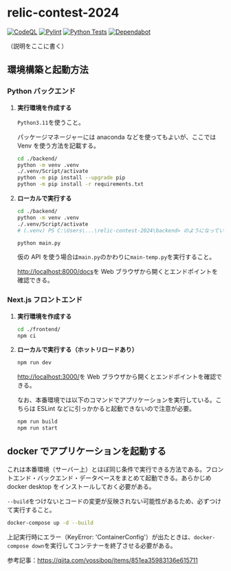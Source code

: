 # relic-contest-2024

[![CodeQL](https://github.com/hashin2425/relic-contest-2024/actions/workflows/codeql.yml/badge.svg?branch=main)](https://github.com/hashin2425/relic-contest-2024/actions/workflows/codeql.yml)
[![Pylint](https://github.com/hashin2425/relic-contest-2024/actions/workflows/pylint.yml/badge.svg?branch=main)](https://github.com/hashin2425/relic-contest-2024/actions/workflows/pylint.yml)
[![Python Tests](https://github.com/hashin2425/relic-contest-2024/actions/workflows/unittest.yml/badge.svg?branch=main)](https://github.com/hashin2425/relic-contest-2024/actions/workflows/unittest.yml)
[![Dependabot](https://github.com/hashin2425/relic-contest-2024/actions/workflows/dependabot/dependabot-updates/badge.svg?branch=main)](https://github.com/hashin2425/relic-contest-2024/actions/workflows/dependabot/dependabot-updates)

（説明をここに書く）

## 環境構築と起動方法

### Python バックエンド

1. **実行環境を作成する**

   `Python3.11`を使うこと。

   パッケージマネージャーには anaconda などを使ってもよいが、ここでは Venv を使う方法を記載する。

   ```sh
   cd ./backend/
   python -m venv .venv
   ./.venv/Script/activate
   python -m pip install --upgrade pip
   python -m pip install -r requirements.txt
   ```

2. **ローカルで実行する**

   ```sh
   cd ./backend/
   python -m venv .venv
   ./.venv/Script/activate
   # (.venv) PS C:\Users\...\relic-contest-2024\backend> のようになっていれば上記は実行不要

   python main.py
   ```

   仮の API を使う場合は`main.py`のかわりに`main-temp.py`を実行すること。

   <http://localhost:8000/docs>を Web ブラウザから開くとエンドポイントを確認できる。

### Next.js フロントエンド

1. **実行環境を作成する**

   ```sh
   cd ./frontend/
   npm ci
   ```

2. **ローカルで実行する（ホットリロードあり）**

   ```sh
   npm run dev
   ```

   <http://localhost:3000/>を Web ブラウザから開くとエンドポイントを確認できる。

   なお、本番環境では以下のコマンドでアプリケーションを実行している。こちらは ESLint などに引っかかると起動できないので注意が必要。

   ```sh
   npm run build
   npm run start
   ```

## docker でアプリケーションを起動する

これは本番環境（サーバー上）とほぼ同じ条件で実行できる方法である。フロントエンド・バックエンド・データベースをまとめて起動できる。あらかじめ docker desktop をインストールしておく必要がある。

`--build`をつけないとコードの変更が反映されない可能性があるため、必ずつけて実行すること。

```sh
docker-compose up -d --build
```

上記実行時にエラー（KeyError: 'ContainerConfig'）が出たときは、`docker-compose down`を実行してコンテナーを終了させる必要がある。

参考記事：<https://qiita.com/vossibop/items/851ea35983136e615711>
